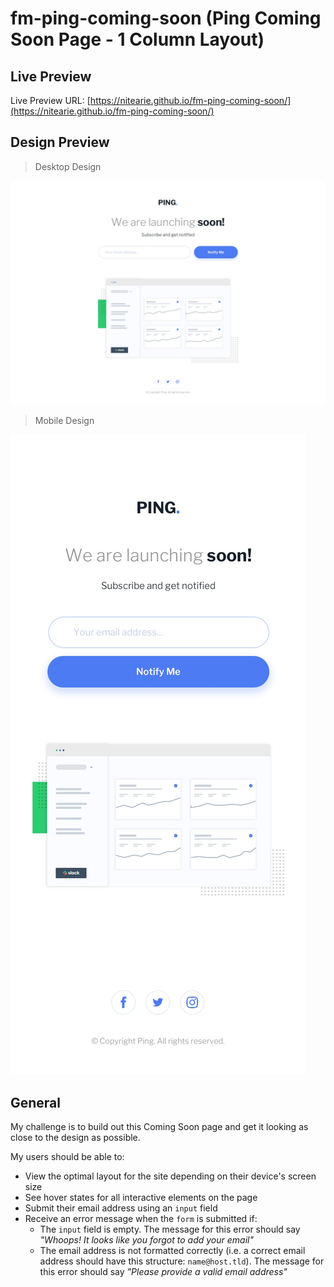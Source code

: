 # fm-ping-coming-soon (Ping Coming Soon Page - 1 Column Layout)

## Live Preview 

Live Preview URL: [https://nitearie.github.io/fm-ping-coming-soon/](https://nitearie.github.io/fm-ping-coming-soon/)

## Design Preview

> Desktop Design

![Desktop Design](./design/desktop-design.jpg)

> Mobile Design

![Mobile Design](./design/mobile-design.jpg)

## General

My challenge is to build out this Coming Soon page and get it looking as close to the design as possible.

My users should be able to: 

- View the optimal layout for the site depending on their device's screen size
- See hover states for all interactive elements on the page
- Submit their email address using an `input` field
- Receive an error message when the `form` is submitted if:
	- The `input` field is empty. The message for this error should say *"Whoops! It looks like you forgot to add your email"*
	- The email address is not formatted correctly (i.e. a correct email address should have this structure: `name@host.tld`). The message for this error should say *"Please provide a valid email address"*
